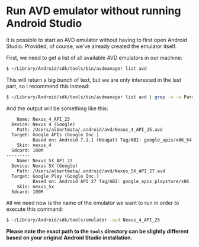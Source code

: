 # Run AVD emulator without running Android Studio

It is possible to start an AVD emulator without having to first open Android Studio. Provided, of course, we've already created the emulator itself.

First, we need to get a list of all available AVD emulators in our machine:

```bash
$ ~/Library/Android/sdk/tools/bin/avdmanager list avd
```

This will return a big bunch of text, but we are only interested in the last part, so I recommend this instead:

```bash
$ ~/Library/Android/sdk/tools/bin/avdmanager list avd | grep -v -o Parsing.*
```

And the output will be something like this:

```
    Name: Nexus_4_API_25
  Device: Nexus 4 (Google)
    Path: /Users/albertmata/.android/avd/Nexus_4_API_25.avd
  Target: Google APIs (Google Inc.)
          Based on: Android 7.1.1 (Nougat) Tag/ABI: google_apis/x86_64
    Skin: nexus_4
  Sdcard: 100M
---------
    Name: Nexus_5X_API_27
  Device: Nexus 5X (Google)
    Path: /Users/albertmata/.android/avd/Nexus_5X_API_27.avd
  Target: Google Play (Google Inc.)
          Based on: Android API 27 Tag/ABI: google_apis_playstore/x86
    Skin: nexus_5x
  Sdcard: 100M
```

All we need now is the name of the emulator we want to run in order to execute this command:

```bash
$ ~/Library/Android/sdk/tools/emulator -avd Nexus_4_API_25
```

__Please note the exact path to the `tools` directory can be slightly different based on your original Android Studio installation.__